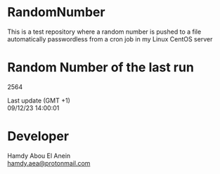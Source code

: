 # RandomNumber    
This is a test repository where a random number is pushed to a file automatically passwordless from a cron job in my Linux CentOS server    
# Random Number of the last run   
2564
      
Last update (GMT +1)    
09/12/23 14:00:01
# Developer    
Hamdy Abou El Anein   
hamdy.aea@protonmail.com
